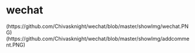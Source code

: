 # wechat
<!image text>(https://github.com/Chivasknight/wechat/blob/master/showImg/wechat.PNG)
<!image text>(https://github.com/Chivasknight/wechat/blob/master/showImg/addcomment.PNG)
